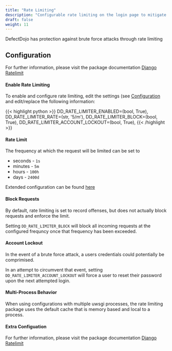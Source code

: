 ```yaml
---
title: "Rate Limiting"
description: "Configurable rate limiting on the login page to mitigate brute force attacks"
draft: false
weight: 11
---
```



DefectDojo has protection against brute force attacks through rate limiting

## Configuration

For further information, please visit the package documentation [Django Ratelimit](https://django-ratelimit.readthedocs.io/en/stable/index.html)

#### Enable Rate Limiting

To enable and configure rate limiting, edit the settings (see [Configuration](../../os_getting_started/configuration) and edit/replace the following information:

{{< highlight python >}}
DD_RATE_LIMITER_ENABLED=(bool, True),
DD_RATE_LIMITER_RATE=(str, '5/m'),
DD_RATE_LIMITER_BLOCK=(bool, True),
DD_RATE_LIMITER_ACCOUNT_LOCKOUT=(bool, True),
{{< /highlight >}}

#### Rate Limit

The frequency at which the request will be limited can be set to 

* seconds - `1s`
* minutes - `5m`
* hours - `100h`
* days - `2400d`

Extended configuration can be found [here](https://django-ratelimit.readthedocs.io/en/stable/rates.html)

#### Block Requests

By default, rate limiting is set to record offenses, but does not actually block requests and enforce the limit.

Setting `DD_RATE_LIMITER_BLOCK` will block all incoming requests at the configured frequncy once that frequency has been exceeded. 

#### Account Lockout 

In the event of a brute force attack, a users credentials could potentially be comprimised. 

In an attempt to circumvent that event, setting `DD_RATE_LIMITER_ACCOUNT_LOCKOUT` will force a user to reset their password upon the next attempted login. 

#### Multi-Process Behavior

When using configurations with multiple uwsgi processes, the rate limiting package uses the default cache that is memory based and local to a process.

#### Extra Configuation 

For further information, please visit the package documentation [Django Ratelimit](https://django-ratelimit.readthedocs.io/en/stable/index.html)
